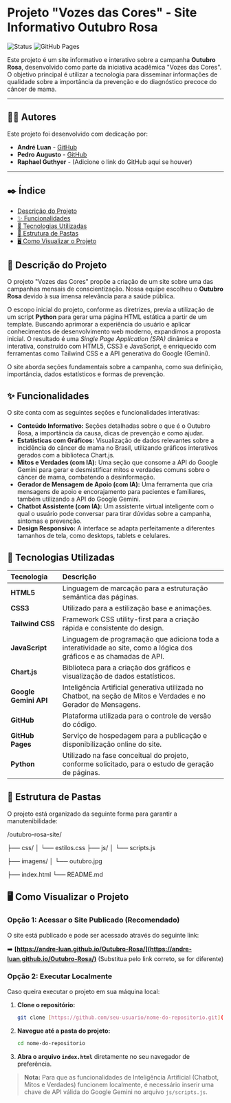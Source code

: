 # Projeto "Vozes das Cores" - Site Informativo Outubro Rosa

![Status](https://img.shields.io/badge/status-concluído-brightgreen)
![GitHub Pages](https://img.shields.io/badge/deploy-GitHub%20Pages-blueviolet)

Este projeto é um site informativo e interativo sobre a campanha **Outubro Rosa**, desenvolvido como parte da iniciativa acadêmica "Vozes das Cores". O objetivo principal é utilizar a tecnologia para disseminar informações de qualidade sobre a importância da prevenção e do diagnóstico precoce do câncer de mama.

---

## 👨‍💻 Autores

Este projeto foi desenvolvido com dedicação por:

-   **André Luan** - [GitHub](https://github.com/andorelol)
-   **Pedro Augusto** - [GitHub](https://github.com/pedroasampa)
-   **Raphael Guthyer** - (Adicione o link do GitHub aqui se houver)

---

## ✒️ Índice

- [Descrição do Projeto](#-descrição-do-projeto)
- [✨ Funcionalidades](#-funcionalidades)
- [🚀 Tecnologias Utilizadas](#-tecnologias-utilizadas)
- [📂 Estrutura de Pastas](#-estrutura-de-pastas)
- [🖥️ Como Visualizar o Projeto](#️-como-visualizar-o-projeto)


## 📖 Descrição do Projeto

O projeto "Vozes das Cores" propõe a criação de um site sobre uma das campanhas mensais de conscientização. Nossa equipe escolheu o **Outubro Rosa** devido à sua imensa relevância para a saúde pública.

O escopo inicial do projeto, conforme as diretrizes, previa a utilização de um script **Python** para gerar uma página HTML estática a partir de um template. Buscando aprimorar a experiência do usuário e aplicar conhecimentos de desenvolvimento web moderno, expandimos a proposta inicial. O resultado é uma *Single Page Application (SPA)* dinâmica e interativa, construído com HTML5, CSS3 e JavaScript, e enriquecido com ferramentas como Tailwind CSS e a API generativa do Google (Gemini).

O site aborda seções fundamentais sobre a campanha, como sua definição, importância, dados estatísticos e formas de prevenção.

## ✨ Funcionalidades

O site conta com as seguintes seções e funcionalidades interativas:

-   **Conteúdo Informativo:** Seções detalhadas sobre o que é o Outubro Rosa, a importância da causa, dicas de prevenção e como ajudar.
-   **Estatísticas com Gráficos:** Visualização de dados relevantes sobre a incidência do câncer de mama no Brasil, utilizando gráficos interativos gerados com a biblioteca Chart.js.
-   **Mitos e Verdades (com IA):** Uma seção que consome a API do Google Gemini para gerar e desmistificar mitos e verdades comuns sobre o câncer de mama, combatendo a desinformação.
-   **Gerador de Mensagem de Apoio (com IA):** Uma ferramenta que cria mensagens de apoio e encorajamento para pacientes e familiares, também utilizando a API do Google Gemini.
-   **Chatbot Assistente (com IA):** Um assistente virtual inteligente com o qual o usuário pode conversar para tirar dúvidas sobre a campanha, sintomas e prevenção.
-   **Design Responsivo:** A interface se adapta perfeitamente a diferentes tamanhos de tela, como desktops, tablets e celulares.

## 🚀 Tecnologias Utilizadas

| Tecnologia | Descrição |
| :--- | :--- |
| **HTML5** | Linguagem de marcação para a estruturação semântica das páginas. |
| **CSS3** | Utilizado para a estilização base e animações. |
| **Tailwind CSS** | Framework CSS utility-first para a criação rápida e consistente do design. |
| **JavaScript** | Linguagem de programação que adiciona toda a interatividade ao site, como a lógica dos gráficos e as chamadas de API. |
| **Chart.js** | Biblioteca para a criação dos gráficos e visualização de dados estatísticos. |
| **Google Gemini API** | Inteligência Artificial generativa utilizada no Chatbot, na seção de Mitos e Verdades e no Gerador de Mensagens. |
| **GitHub** | Plataforma utilizada para o controle de versão do código. |
| **GitHub Pages**| Serviço de hospedagem para a publicação e disponibilização online do site. |
| **Python** | Utilizado na fase conceitual do projeto, conforme solicitado, para o estudo de geração de páginas. |

## 📂 Estrutura de Pastas

O projeto está organizado da seguinte forma para garantir a manutenibilidade:

/outubro-rosa-site/

├── css/
│   └── estilos.css
├── js/
│   └── scripts.js

├── imagens/
│   └── outubro.jpg

├── index.html
└── README.md


## 🖥️ Como Visualizar o Projeto

### Opção 1: Acessar o Site Publicado (Recomendado)

O site está publicado e pode ser acessado através do seguinte link:

➡️ **[https://andre-luan.github.io/Outubro-Rosa/](https://andre-luan.github.io/Outubro-Rosa/)** (Substitua pelo link correto, se for diferente)

### Opção 2: Executar Localmente

Caso queira executar o projeto em sua máquina local:

1.  **Clone o repositório:**
    ```bash
    git clone [https://github.com/seu-usuario/nome-do-repositorio.git](https://github.com/seu-usuario/nome-do-repositorio.git)
    ```
2.  **Navegue até a pasta do projeto:**
    ```bash
    cd nome-do-repositorio
    ```
3.  **Abra o arquivo `index.html`** diretamente no seu navegador de preferência.

> **Nota:** Para que as funcionalidades de Inteligência Artificial (Chatbot, Mitos e Verdades) funcionem localmente, é necessário inserir uma chave de API válida do Google Gemini no arquivo `js/scripts.js`.
